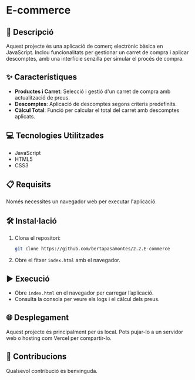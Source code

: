 # E-commerce

## 📄 Descripció
Aquest projecte és una aplicació de comerç electrònic bàsica en JavaScript. Inclou funcionalitats per gestionar un carret de compra i aplicar descomptes, amb una interfície senzilla per simular el procés de compra.

## ✨ Característiques
- **Productes i Carret**: Selecció i gestió d'un carret de compra amb actualització de preus.
- **Descomptes**: Aplicació de descomptes segons criteris predefinits.
- **Càlcul Total**: Funció per calcular el total del carret amb descomptes aplicats.

## 💻 Tecnologies Utilitzades
- JavaScript
- HTML5
- CSS3

## 📋 Requisits
Només necessites un navegador web per executar l'aplicació.

## 🛠️ Instal·lació
1. Clona el repositori:
   ```bash
   git clone https://github.com/bertapasamontes/2.2.E-commerce
   ```
2. Obre el fitxer `index.html` amb el navegador.

## ▶️ Execució
- Obre `index.html` en el navegador per carregar l’aplicació.
- Consulta la consola per veure els logs i el càlcul dels preus.

## 🌐 Desplegament
Aquest projecte és principalment per ús local. Pots pujar-lo a un servidor web o hosting com Vercel per compartir-lo.

## 🤝 Contribucions
Qualsevol contribució és benvinguda.
